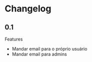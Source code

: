 Changelog
=========

## 0.1

Features
- Mandar email para o próprio usuário
- Mandar email para admins
